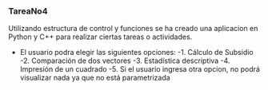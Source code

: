 ### TareaNo4
Utilizando estructura de control y funciones se ha creado una aplicacion en Python y C++ para realizar ciertas tareas o actividades.
- El usuario podra elegir las siguientes opciones:
-1. Cálculo de Subsidio
-2. Comparación de dos vectores
-3. Estadística descriptiva
-4. Impresión de un cuadrado
-5. Si el usuario ingresa otra opcion, no podrá visualizar nada ya que no está parametrizada
